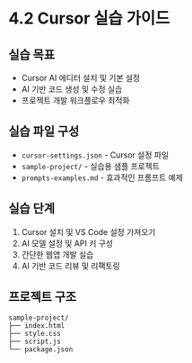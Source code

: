 # 4.2 Cursor 실습 가이드

## 실습 목표
* Cursor AI 에디터 설치 및 기본 설정
* AI 기반 코드 생성 및 수정 실습
* 프로젝트 개발 워크플로우 최적화

## 실습 파일 구성
* `cursor-settings.json` - Cursor 설정 파일
* `sample-project/` - 실습용 샘플 프로젝트
* `prompts-examples.md` - 효과적인 프롬프트 예제

## 실습 단계
1. Cursor 설치 및 VS Code 설정 가져오기
2. AI 모델 설정 및 API 키 구성
3. 간단한 웹앱 개발 실습
4. AI 기반 코드 리뷰 및 리팩토링

## 프로젝트 구조
```
sample-project/
├── index.html
├── style.css
├── script.js
└── package.json
```
